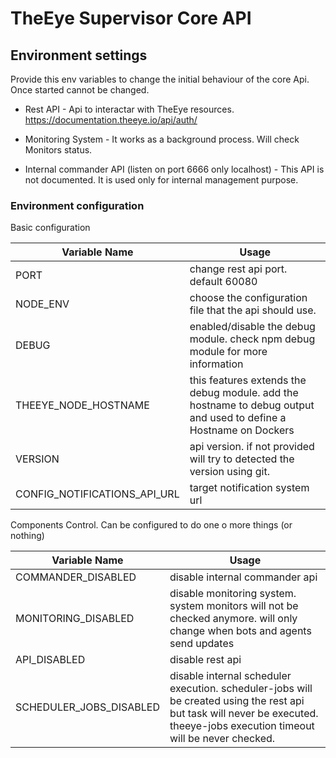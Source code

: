# TheEye Supervisor Core API

## Environment settings

Provide this env variables to change the initial behaviour of the core Api. Once started cannot be changed.


* Rest API - Api to interactar with TheEye resources. https://documentation.theeye.io/api/auth/

* Monitoring System - It works as a background process. Will check Monitors status.

* Internal commander API (listen on port 6666 only localhost) - This API is not documented. It is used only for internal management purpose.

### Environment configuration

Basic configuration

| Variable Name | Usage |
| ----- | ----- |
| PORT | change rest api port. default 60080 |
| NODE_ENV | choose the configuration file that the api should use. |
| DEBUG | enabled/disable the debug module. check npm debug module for more information |
| THEEYE_NODE_HOSTNAME | this features extends the debug module. add the hostname to debug output and used to define a Hostname on Dockers |
| VERSION | api version. if not provided will try to detected the version using git. |
| CONFIG_NOTIFICATIONS_API_URL | target notification system url |


Components Control. Can be configured to do one o more things (or nothing)


| Variable Name | Usage |
| ----- | ----- |
| COMMANDER_DISABLED | disable internal commander api |
| MONITORING_DISABLED | disable monitoring system. system monitors will not be checked anymore. will only change when bots and agents send updates |
| API_DISABLED | disable rest api |
| SCHEDULER_JOBS_DISABLED | disable internal scheduler execution. scheduler-jobs will be created using the rest api but task will never be executed. theeye-jobs execution timeout will be never checked. |

